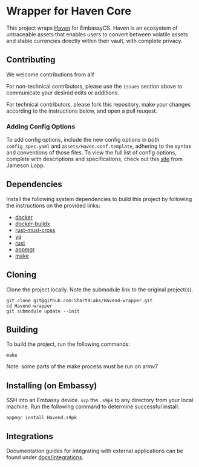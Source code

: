 # Wrapper for Haven Core

This project wraps [Haven](https://havenprotocol.org) for EmbassyOS. Haven is an ecosystem of untraceable assets that enables users to convert between volatile assets and stable currencies directly within their vault, with complete privacy.

## Contributing

We welcome contributions from all!

For non-technical contributors, please use the `Issues` section above to communicate your desired edits or additions.

For technical contributors, please fork this repository, make your changes according to the instructions below, and open a pull reuqest.

### Adding Config Options

To add config options, include the new config options in *both* `config_spec.yaml` and `assets/Haven.conf.template`, adhering to the syntax and conventions of those files. To view the full list of config options, complete with descriptions and specifications, check out this [site](https://jlopp.github.io/Haven-core-config-generator) from Jameson Lopp.

## Dependencies

Install the following system dependencies to build this project by following the instructions on the provided links:

- [docker](https://docs.docker.com/get-docker)
- [docker-buildx](https://docs.docker.com/buildx/working-with-buildx/)
- [rust-musl-cross](https://github.com/Start9Labs/rust-musl-cross)
- [yq](https://mikefarah.gitbook.io/yq)
- [rust](https://rustup.rs)
- [appmgr](https://github.com/Start9Labs/appmgr)
- [make](https://www.gnu.org/software/make/)

## Cloning

Clone the project locally. Note the submodule link to the original project(s). 

```
git clone git@github.com:Start9Labs/Havend-wrapper.git
cd Havend-wrapper
git submodule update --init
```

## Building

To build the project, run the following commands:

```
make
```
Note: some parts of the make process must be run on armv7

## Installing (on Embassy)

SSH into an Embassy device.
`scp` the `.s9pk` to any directory from your local machine.
Run the following command to determine successful install:

```
appmgr install Havend.s9pk
```
## Integrations

Documentation guides for integrating with external applications can be found under [docs/integrations](/docs/integrations).